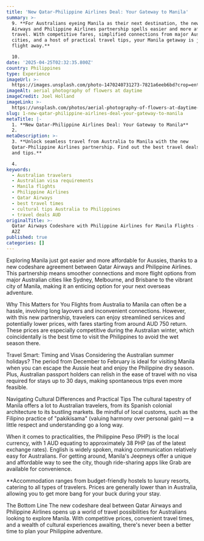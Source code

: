 ```yaml
---
title: 'New Qatar-Philippine Airlines Deal: Your Gateway to Manila'
summary: >-
  9. **For Australians eyeing Manila as their next destination, the new Qatar
  Airways and Philippine Airlines partnership spells easier and more affordable
  travel. With competitive fares, simplified connections from major Australian
  cities, and a host of practical travel tips, your Manila getaway is just a
  flight away.**

  10.
date: '2025-04-25T02:32:35.800Z'
country: Philippines
type: Experience
imageUrl: >-
  https://images.unsplash.com/photo-1470240731273-7821a6eeb6bd?crop=entropy&cs=tinysrgb&fit=max&fm=jpg&ixid=M3w3Mzk5OTB8MHwxfHNlYXJjaHwxfHwxMS4lMjAqKlBoaWxpcHBpbmVzKiolMEExMi4lMjAxMy4lMjAqKkN1bHR1cmUlMkMlMjBBZHZlbnR1cmUlMkMlMjBCdWRnZXQqKiUyMHRyYXZlbCUyMGxhbmRzY2FwZXxlbnwwfDB8fHwxNzQ1NTQ4MzU1fDA&ixlib=rb-4.0.3&q=80&w=1080
imageAlt: aerial photography of flowers at daytime
imageCredit: Joel Holland
imageLink: >-
  https://unsplash.com/photos/aerial-photography-of-flowers-at-daytime-TRhGEGdw-YY
slug: 1-new-qatar-philippine-airlines-deal-your-gateway-to-manila
metaTitle: |-
  1. **New Qatar-Philippine Airlines Deal: Your Gateway to Manila**
  2.
metaDescription: >-
  3. **Unlock seamless travel from Australia to Manila with the new
  Qatar-Philippine Airlines partnership. Find out the best travel deals, times,
  and tips.**

  4.
keywords:
  - Australian travelers
  - Australian visa requirements
  - Manila flights
  - Philippine Airlines
  - Qatar Airways
  - best travel times
  - cultural tips Australia to Philippines
  - travel deals AUD
originalTitle: >-
  Qatar Airways Codeshare with Philippine Airlines for Manila Flights - Aviation
  A2Z
published: true
categories: []
---
```

Exploring Manila just got easier and more affordable for Aussies, thanks to a new codeshare agreement between Qatar Airways and Philippine Airlines. This partnership means smoother connections and more flight options from major Australian cities like Sydney, Melbourne, and Brisbane to the vibrant city of Manila, making it an enticing option for your next overseas adventure.

   Why This Matters for You
   Flights from Australia to Manila can often be a hassle, involving long layovers and inconvenient connections. However, with this new partnership, travelers can enjoy streamlined services and potentially lower prices, with fares starting from around AUD 750 return. These prices are especially competitive during the Australian winter, which coincidentally is the best time to visit the Philippines to avoid the wet season there.

   Travel Smart: Timing and Visas
   Considering the Australian summer holidays? The period from December to February is ideal for visiting Manila when you can escape the Aussie heat and enjoy the Philippine dry season. Plus, Australian passport holders can relish in the ease of travel with no visa required for stays up to 30 days, making spontaneous trips even more feasible.

   Navigating Cultural Differences and Practical Tips
   The cultural tapestry of Manila offers a lot to Australian travelers, from its Spanish colonial architecture to its bustling markets. Be mindful of local customs, such as the Filipino practice of "pakikisama" (valuing harmony over personal gain) — a little respect and understanding go a long way.

   When it comes to practicalities, the Philippine Peso (PHP) is the local currency, with 1 AUD equating to approximately 38 PHP (as of the latest exchange rates). English is widely spoken, making communication relatively easy for Australians. For getting around, Manila's Jeepneys offer a unique and affordable way to see the city, though ride-sharing apps like Grab are available for convenience.

   **Accommodation ranges from budget-friendly hostels to luxury resorts, catering to all types of travelers. Prices are generally lower than in Australia, allowing you to get more bang for your buck during your stay.

   The Bottom Line
   The new codeshare deal between Qatar Airways and Philippine Airlines opens up a world of travel possibilities for Australians looking to explore Manila. With competitive prices, convenient travel times, and a wealth of cultural experiences awaiting, there's never been a better time to plan your Philippine adventure.

